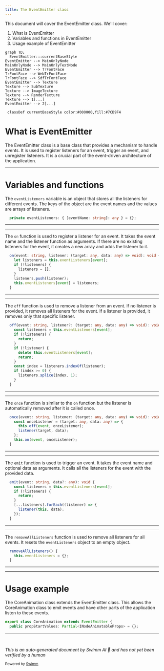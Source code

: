 ```yaml
---
title: The EventEmitter class
---
```

This document will cover the EventEmitter class. We'll cover:

1. What is EventEmitter
2. Variables and functions in EventEmitter
3. Usage example of EventEmitter

```mermaid
graph TD;
  EventEmitter:::currentBaseStyle
EventEmitter --> MainOnlyNode
MainOnlyNode --> MainOnlyTextNode
EventEmitter --> TrFontFace
TrFontFace --> WebTrFontFace
TrFontFace --> SdfTrFontFace
EventEmitter --> Texture
Texture --> SubTexture
Texture --> ImageTexture
Texture --> RenderTexture
Texture --> 1[...]
EventEmitter --> 2[...]

 classDef currentBaseStyle color:#000000,fill:#7CB9F4
```

# What is EventEmitter

The EventEmitter class is a base class that provides a mechanism to handle events. It is used to register listeners for an event, trigger an event, and unregister listeners. It is a crucial part of the event-driven architecture of the application.

<SwmSnippet path="/src/common/EventEmitter.ts" line="30">

---

# Variables and functions

The `eventListeners` variable is an object that stores all the listeners for different events. The keys of the object are the event names and the values are arrays of listeners.

```typescript
  private eventListeners: { [eventName: string]: any } = {};
```

---

</SwmSnippet>

<SwmSnippet path="/src/common/EventEmitter.ts" line="32">

---

The `on` function is used to register a listener for an event. It takes the event name and the listener function as arguments. If there are no existing listeners for the event, it creates a new array and adds the listener to it.

```typescript
  on(event: string, listener: (target: any, data: any) => void): void {
    let listeners = this.eventListeners[event];
    if (!listeners) {
      listeners = [];
    }
    listeners.push(listener);
    this.eventListeners[event] = listeners;
  }
```

---

</SwmSnippet>

<SwmSnippet path="/src/common/EventEmitter.ts" line="41">

---

The `off` function is used to remove a listener from an event. If no listener is provided, it removes all listeners for the event. If a listener is provided, it removes only that specific listener.

```typescript
  off(event: string, listener?: (target: any, data: any) => void): void {
    const listeners = this.eventListeners[event];
    if (!listeners) {
      return;
    }
    if (!listener) {
      delete this.eventListeners[event];
      return;
    }
    const index = listeners.indexOf(listener);
    if (index >= 0) {
      listeners.splice(index, 1);
    }
  }
```

---

</SwmSnippet>

<SwmSnippet path="/src/common/EventEmitter.ts" line="56">

---

The `once` function is similar to the `on` function but the listener is automatically removed after it is called once.

```typescript
  once(event: string, listener: (target: any, data: any) => void): void {
    const onceListener = (target: any, data: any) => {
      this.off(event, onceListener);
      listener(target, data);
    };
    this.on(event, onceListener);
  }
```

---

</SwmSnippet>

<SwmSnippet path="/src/common/EventEmitter.ts" line="64">

---

The `emit` function is used to trigger an event. It takes the event name and optional data as arguments. It calls all the listeners for the event with the provided data.

```typescript
  emit(event: string, data?: any): void {
    const listeners = this.eventListeners[event];
    if (!listeners) {
      return;
    }
    [...listeners].forEach((listener) => {
      listener(this, data);
    });
  }
```

---

</SwmSnippet>

<SwmSnippet path="/src/common/EventEmitter.ts" line="74">

---

The `removeAllListeners` function is used to remove all listeners for all events. It resets the `eventListeners` object to an empty object.

```typescript
  removeAllListeners() {
    this.eventListeners = {};
  }
```

---

</SwmSnippet>

<SwmSnippet path="/src/core/animations/CoreAnimation.ts" line="36">

---

# Usage example

The CoreAnimation class extends the EventEmitter class. This allows the CoreAnimation class to emit events and have other parts of the application listen to these events.

```typescript
export class CoreAnimation extends EventEmitter {
  public propStartValues: Partial<INodeAnimatableProps> = {};
```

---

</SwmSnippet>

&nbsp;

*This is an auto-generated document by Swimm AI 🌊 and has not yet been verified by a human*

<SwmMeta version="3.0.0" repo-id="Z2l0aHViJTNBJTNBcmVuZGVyZXIlM0ElM0FTd2ltbS1EZW1v" repo-name="renderer" doc-type="general-class"><sup>Powered by [Swimm](/)</sup></SwmMeta>
